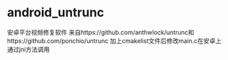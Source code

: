 # android_untrunc
安卓平台视频修复软件
来自https://github.com/anthwlock/untrunc和https://github.com/ponchio/untrunc
加上cmakelist文件后修改main.c在安卓上通过jni方法调用
